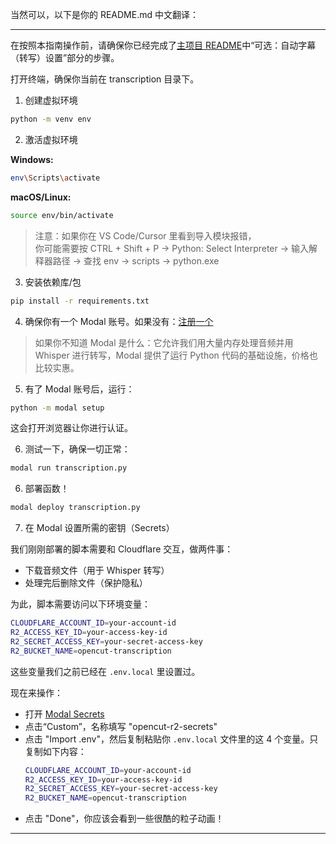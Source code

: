 当然可以，以下是你的 README.md 中文翻译：

---

在按照本指南操作前，请确保你已经完成了[主项目 README](../../README.md)中“可选：自动字幕（转写）设置”部分的步骤。

打开终端，确保你当前在 transcription 目录下。

1. 创建虚拟环境

```bash
python -m venv env
```

2. 激活虚拟环境

**Windows:**

```bash
env\Scripts\activate
```

**macOS/Linux:**

```bash
source env/bin/activate
```

> 注意：如果你在 VS Code/Cursor 里看到导入模块报错，  
> 你可能需要按 CTRL + Shift + P -> Python: Select Interpreter -> 输入解释器路径 -> 查找 env -> scripts -> python.exe

3. 安装依赖库/包

```bash
pip install -r requirements.txt
```

4. 确保你有一个 Modal 账号。如果没有：[注册一个](https://modal.com/)

> 如果你不知道 Modal 是什么：它允许我们用大量内存处理音频并用 Whisper 进行转写，Modal 提供了运行 Python 代码的基础设施，价格也比较实惠。

5. 有了 Modal 账号后，运行：

```bash
python -m modal setup
```

这会打开浏览器让你进行认证。

6. 测试一下，确保一切正常：

```bash
modal run transcription.py
```

6. 部署函数！

```bash
modal deploy transcription.py
```

7. 在 Modal 设置所需的密钥（Secrets）

我们刚刚部署的脚本需要和 Cloudflare 交互，做两件事：

- 下载音频文件（用于 Whisper 转写）
- 处理完后删除文件（保护隐私）

为此，脚本需要访问以下环境变量：

```bash
CLOUDFLARE_ACCOUNT_ID=your-account-id
R2_ACCESS_KEY_ID=your-access-key-id
R2_SECRET_ACCESS_KEY=your-secret-access-key
R2_BUCKET_NAME=opencut-transcription
```

这些变量我们之前已经在 `.env.local` 里设置过。

现在来操作：

- 打开 [Modal Secrets](https://modal.com/secrets/mazewinther/main)
- 点击“Custom”，名称填写 "opencut-r2-secrets"
- 点击 "Import .env"，然后复制粘贴你 `.env.local` 文件里的这 4 个变量。只复制如下内容：
  ```bash
  CLOUDFLARE_ACCOUNT_ID=your-account-id
  R2_ACCESS_KEY_ID=your-access-key-id
  R2_SECRET_ACCESS_KEY=your-secret-access-key
  R2_BUCKET_NAME=opencut-transcription
  ```
- 点击 "Done"，你应该会看到一些很酷的粒子动画！

---
